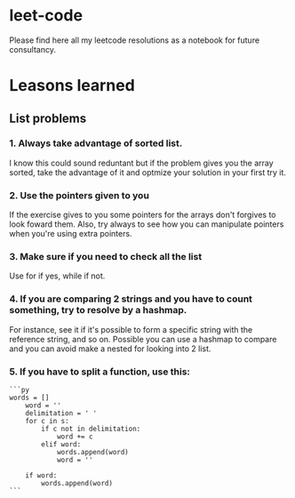 # leet-code
Please find here all my leetcode resolutions as a notebook for future consultancy.

# Leasons learned

##  List problems

### 1. Always take advantage of sorted list.

I know this could sound reduntant but if the problem gives you the array sorted, take the advantage of it and optmize your solution in your first try it.

### 2. Use the pointers given to you

If the exercise gives to you some pointers for the arrays don't forgives to look foward them. Also, try always to see how you can manipulate pointers when you're using extra pointers.

### 3. Make sure if you need to check all the list

Use for if yes, while if not.

### 4. If you are comparing 2 strings and you have to count something, try to resolve by a hashmap.

For instance, see it if it's possible to form a specific string with the reference string, and so on. Possible you can use a hashmap to compare and you can avoid make a nested for looking into 2 list.

### 5. If you have to split a function, use this:
    ```py
    words = []
        word = ''
        delimitation = ' '
        for c in s:
            if c not in delimitation:
                word += c
            elif word:
                words.append(word)
                word = ''

        if word:
            words.append(word)
    ```
